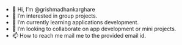 - 👋 Hi, I’m @grishmadhankarghare
- 👀 I’m interested in group projects.
- 🌱 I’m currently learning applications development.
- 💞️ I’m looking to collaborate on app development or mini projects.
- 📫 How to reach me mail me to the provided email id.

<!---
grishmadhankarghare/grishmadhankarghare is a ✨ special ✨ repository because its `README.md` (this file) appears on your GitHub profile.
You can click the Preview link to take a look at your changes.
--->
